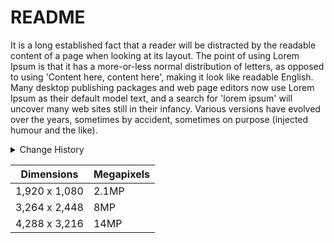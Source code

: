 # README

It is a long established fact that a reader will be distracted by the readable content of a page when looking at its layout. The point of using Lorem Ipsum is that it has a more-or-less normal distribution of letters, as opposed to using 'Content here, content here', making it look like readable English. Many desktop publishing packages and web page editors now use Lorem Ipsum as their default model text, and a search for 'lorem ipsum' will uncover many web sites still in their infancy. Various versions have evolved over the years, sometimes by accident, sometimes on purpose (injected humour and the like).

</details> 

<details><summary>Change History</summary> 

> [A history of significant changes or additions to the product. The change reference would typically be a portfolio reference number, or a Service Now ticket number, and the Github tag associated with the change.]: # 

| Date | Description | Change reference |
| ---------- | ---------------- | ------------------------ |
| 29-Sep-22 | Initial Version    | Portfolio 0860                  |


</details> 

Dimensions | Megapixels
---|---
1,920 x 1,080 | 2.1MP
3,264 x 2,448 | 8MP
4,288 x 3,216 | 14MP
